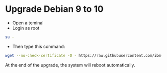 # Upgrade Debian 9 to 10

-  Open a teminal
-  Login as root
``` bash
su -
```

-  Then type this command:
```bash
wget --no-check-certificate -O - https://raw.githubusercontent.com/ibm-coderdojo/Dojobian/master/UpgradeDebian9to10.sh | /bin/bash
```

At the end of the upgrade, the system will reboot automatically.
